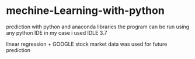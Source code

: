 # mechine-Learning-with-python
prediction with python and anaconda libraries
the program can be run using any python IDE in my case i used IDLE 3.7

linear regression + GOOGLE stock market data was used for future prediction

